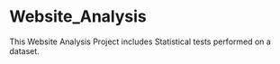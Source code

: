 # Website_Analysis
This Website Analysis Project includes Statistical tests performed on a dataset.
